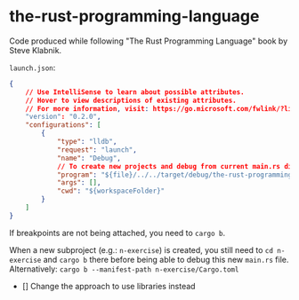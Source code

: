 # the-rust-programming-language
Code produced while following "The Rust Programming Language" book by Steve Klabnik.

`launch.json`:

```json
{
    // Use IntelliSense to learn about possible attributes.
    // Hover to view descriptions of existing attributes.
    // For more information, visit: https://go.microsoft.com/fwlink/?linkid=830387
    "version": "0.2.0",
    "configurations": [
        {
            "type": "lldb",
            "request": "launch",
            "name": "Debug",
            // To create new projects and debug from current main.rs directly
            "program": "${file}/../../target/debug/the-rust-programming-language",
            "args": [],
            "cwd": "${workspaceFolder}"
        }
    ]
}
```

If breakpoints are not being attached, you need to `cargo b`.

When a new subproject (e.g.: `n-exercise`) is created, you still need to `cd n-exercise` and `cargo b` there before being able to debug this new `main.rs` file.
Alternatively: `cargo b --manifest-path n-exercise/Cargo.toml`

- [] Change the approach to use libraries instead